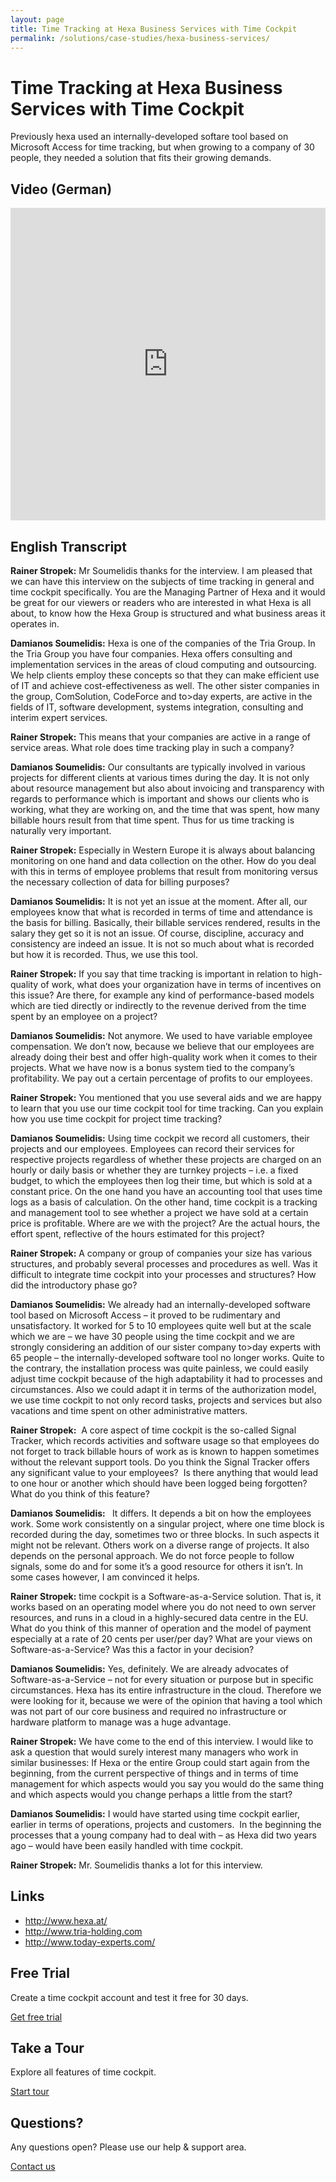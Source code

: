```yaml
---
layout: page
title: Time Tracking at Hexa Business Services with Time Cockpit
permalink: /solutions/case-studies/hexa-business-services/
---
```


<h1 xmlns="http://www.w3.org/1999/xhtml">Time Tracking at Hexa Business Services with Time Cockpit</h1><p xmlns="http://www.w3.org/1999/xhtml">Previously hexa used an internally-developed softare tool based on Microsoft Access for time tracking, but when growing to a company of 30 people, they needed a solution that fits their growing demands.</p><h2 xmlns="http://www.w3.org/1999/xhtml">Video (German)</h2><iframe width="100%" height="500" src="https://www.youtube.com/embed/T_dCt2XY4tI?rel=0" frameborder="0" allowfullscreen="allowfullscreen" xmlns="http://www.w3.org/1999/xhtml"></iframe><h2 xmlns="http://www.w3.org/1999/xhtml">English Transcript</h2><p xmlns="http://www.w3.org/1999/xhtml">
  <strong>Rainer Stropek:</strong> Mr Soumelidis thanks for the interview. I am pleased that we can have this interview on the subjects of time tracking in general and time cockpit specifically. You are the Managing Partner of Hexa and it would be great for our viewers or readers who are interested in what Hexa is all about, to know how the Hexa Group is structured and what business areas it operates in.</p><p xmlns="http://www.w3.org/1999/xhtml">
  <strong>Damianos Soumelidis:</strong> Hexa is one of the companies of the Tria Group. In the Tria Group you have four companies. Hexa offers consulting and implementation services in the areas of cloud computing and outsourcing. We help clients employ these concepts so that they can make efficient use of IT and achieve cost-effectiveness as well. The other sister companies in the group, ComSolution, CodeForce and to&gt;day experts, are active in the fields of IT, software development, systems integration, consulting and interim expert services.</p><p xmlns="http://www.w3.org/1999/xhtml">
  <strong>Rainer Stropek:</strong> This means that your companies are active in a range of service areas. What role does time tracking play in such a company?</p><p xmlns="http://www.w3.org/1999/xhtml">
  <strong>Damianos Soumelidis:</strong> Our consultants are typically involved in various projects for different clients at various times during the day. It is not only about resource management but also about invoicing and transparency with regards to performance which is important and shows our clients who is working, what they are working on, and the time that was spent, how many billable hours result from that time spent. Thus for us time tracking is naturally very important.</p><p xmlns="http://www.w3.org/1999/xhtml">
  <strong>Rainer Stropek:</strong> Especially in Western Europe it is always about balancing monitoring on one hand and data collection on the other. How do you deal with this in terms of employee problems that result from monitoring versus the necessary collection of data for billing purposes?</p><p xmlns="http://www.w3.org/1999/xhtml">
  <strong>Damianos Soumelidis:</strong> It is not yet an issue at the moment. After all, our employees know that what is recorded in terms of time and attendance is the basis for billing. Basically, their billable services rendered, results in the salary they get so it is not an issue. Of course, discipline, accuracy and consistency are indeed an issue. It is not so much about what is recorded but how it is recorded. Thus, we use this tool.</p><p xmlns="http://www.w3.org/1999/xhtml">
  <strong>Rainer Stropek:</strong> If you say that time tracking is important in relation to high-quality of work, what does your organization have in terms of incentives on this issue? Are there, for example any kind of performance-based models which are tied directly or indirectly to the revenue derived from the time spent by an employee on a project?</p><p xmlns="http://www.w3.org/1999/xhtml">
  <strong>Damianos Soumelidis:</strong> Not anymore. We used to have variable employee compensation. We don’t now, because we believe that our employees are already doing their best and offer high-quality work when it comes to their projects. What we have now is a bonus system tied to the company’s profitability. We pay out a certain percentage of profits to our employees.</p><p xmlns="http://www.w3.org/1999/xhtml">
  <strong>Rainer Stropek:</strong> You mentioned that you use several aids and we are happy to learn that you use our time cockpit tool for time tracking. Can you explain how you use time cockpit for project time tracking?</p><p xmlns="http://www.w3.org/1999/xhtml">
  <strong>Damianos Soumelidis:</strong> Using time cockpit we record all customers, their projects and our employees. Employees can record their services for respective projects regardless of whether these projects are charged on an hourly or daily basis or whether they are turnkey projects – i.e. a fixed budget, to which the employees then log their time, but which is sold at a constant price. On the one hand you have an accounting tool that uses time logs as a basis of calculation. On the other hand, time cockpit is a tracking and management tool to see whether a project we have sold at a certain price is profitable. Where are we with the project? Are the actual hours, the effort spent, reflective of the hours estimated for this project?</p><p xmlns="http://www.w3.org/1999/xhtml">
  <strong>Rainer Stropek:</strong> A company or group of companies your size has various structures, and probably several processes and procedures as well. Was it difficult to integrate time cockpit into your processes and structures? How did the introductory phase go?</p><p xmlns="http://www.w3.org/1999/xhtml">
  <strong>Damianos Soumelidis:</strong> We already had an internally-developed software tool based on Microsoft Access – it proved to be rudimentary and unsatisfactory. It worked for 5 to 10 employees quite well but at the scale which we are – we have 30 people using the time cockpit and we are strongly considering an addition of our sister company to&gt;day experts with 65 people – the internally-developed software tool no longer works. Quite to the contrary, the installation process was quite painless, we could easily adjust time cockpit because of the high adaptability it had to processes and circumstances. Also we could adapt it in terms of the authorization model, we use time cockpit to not only record tasks, projects and services but also vacations and time spent on other administrative matters.</p><p xmlns="http://www.w3.org/1999/xhtml">
  <strong>Rainer Stropek:</strong>  A core aspect of time cockpit is the so-called Signal Tracker, which records activities and software usage so that employees do not forget to track billable hours of work as is known to happen sometimes without the relevant support tools. Do you think the Signal Tracker offers any significant value to your employees?  Is there anything that would lead to one hour or another which should have been logged being forgotten? What do you think of this feature?</p><p xmlns="http://www.w3.org/1999/xhtml">
  <strong>Damianos Soumelidis: </strong>  It differs. It depends a bit on how the employees work. Some work consistently on a singular project, where one time block is recorded during the day, sometimes two or three blocks. In such aspects it might not be relevant. Others work on a diverse range of projects. It also depends on the personal approach. We do not force people to follow signals, some do and for some it’s a good resource for others it isn’t. In some cases however, I am convinced it helps.</p><p xmlns="http://www.w3.org/1999/xhtml">
  <strong>Rainer Stropek:</strong> time cockpit is a Software-as-a-Service solution. That is, it works based on an operating model where you do not need to own server resources, and runs in a cloud in a highly-secured data centre in the EU. What do you think of this manner of operation and the model of payment especially at a rate of 20 cents per user/per day? What are your views on Software-as-a-Service? Was this a factor in your decision?</p><p xmlns="http://www.w3.org/1999/xhtml">
  <strong>Damianos Soumelidis:</strong> Yes, definitely. We are already advocates of Software-as-a-Service – not for every situation or purpose but in specific circumstances. Hexa has its entire infrastructure in the cloud. Therefore we were looking for it, because we were of the opinion that having a tool which was not part of our core business and required no infrastructure or hardware platform to manage was a huge advantage.</p><p xmlns="http://www.w3.org/1999/xhtml">
  <strong>Rainer Stropek:</strong> We have come to the end of this interview. I would like to ask a question that would surely interest many managers who work in similar businesses: If Hexa or the entire Group could start again from the beginning, from the current perspective of things and in terms of time management for which aspects would you say you would do the same thing and which aspects would you change perhaps a little from the start?</p><p xmlns="http://www.w3.org/1999/xhtml">
  <strong>Damianos Soumelidis:</strong> I would have started using time cockpit earlier, earlier in terms of operations, projects and customers.  In the beginning the processes that a young company had to deal with – as Hexa did two years ago – would have been easily handled with time cockpit.</p><p xmlns="http://www.w3.org/1999/xhtml">
  <strong>Rainer Stropek:</strong> Mr. Soumelidis thanks a lot for this interview.</p><h2 xmlns="http://www.w3.org/1999/xhtml">Links</h2><ul xmlns="http://www.w3.org/1999/xhtml">
  <li>
    <a href="http://www.hexa.at/" target="_blank">http://www.hexa.at/</a>
  </li>
  <li>
    <a href="http://www.tria-holding.com/" target="_blank">http://www.tria-holding.com</a>
  </li>
  <li>
    <a href="http://www.today-experts.com/" target="_blank">http://www.today-experts.com/</a>
  </li>
</ul><div class="row" xmlns="http://www.w3.org/1999/xhtml">
  <div class="fourcol innercol">
    <div class="overviewItem" onclick="document.location.href='{{site.baseurl}}/create-trial-account/';">
      <h2>Free Trial</h2>
      <p>Create a time cockpit account and test it free for 30 days.</p>
      <p>
        <a href="{{site.baseurl}}/create-trial-account/">Get free trial</a>
      </p>
    </div>
  </div>
  <div class="fourcol innercol">
    <div class="overviewItem" onclick="document.location.href='/page(dd1d1c45-0a0d-4e22-9b1b-305b316875a8)';">
      <h2>Take a Tour</h2>
      <p>Explore all features of time cockpit.</p>
      <p>
        <a href="/page(dd1d1c45-0a0d-4e22-9b1b-305b316875a8)">Start tour</a>
      </p>
    </div>
  </div>
  <div class="fourcol last innercol">
    <div class="overviewItem" onclick="document.location.href='{{site.baseurl}}/hilfe-support/kontakt/';">
      <h2>Questions?</h2>
      <p>Any questions open? Please use our help &amp; support area.</p>
      <p>
        <a href="{{site.baseurl}}/hilfe-support/kontakt/">Contact us</a>
      </p>
    </div>
  </div>
</div>